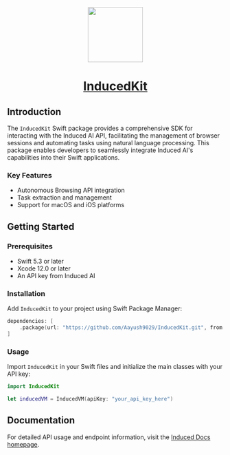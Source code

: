 
<div align="center">


<img src="https://github.com/Aayush9029/InducedKit/assets/43297314/0481f278-ac6b-413e-b419-8de3fc3194f0" width="128px">
  
# [InducedKit](http://induced.ai)

  </div>


## Introduction

The `InducedKit` Swift package provides a comprehensive SDK for interacting with the Induced AI API, facilitating the management of browser sessions and automating tasks using natural language processing. This package enables developers to seamlessly integrate Induced AI's capabilities into their Swift applications.

### Key Features

- Autonomous Browsing API integration
- Task extraction and management
- Support for macOS and iOS platforms

## Getting Started

### Prerequisites

- Swift 5.3 or later
- Xcode 12.0 or later
- An API key from Induced AI

### Installation

Add `InducedKit` to your project using Swift Package Manager:

```swift
dependencies: [
    .package(url: "https://github.com/Aayush9029/InducedKit.git", from: "1.0.0")
]
```

### Usage

Import `InducedKit` in your Swift files and initialize the main classes with your API key:

```swift
import InducedKit

let inducedVM = InducedVM(apiKey: "your_api_key_here")
```

## Documentation

For detailed API usage and endpoint information, visit the [Induced Docs homepage](https://docs.induced.ai/).
